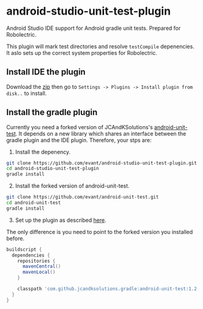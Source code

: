 android-studio-unit-test-plugin
===============================

Android Studio IDE support for Android gradle unit tests. Prepared for Robolectric.

This plugin will mark test directories and resolve `testCompile` depenencies. It aslo sets up the correct system properties for Robolectric.

## Install IDE the plugin
Download the [zip](https://github.com/evant/android-studio-unit-test-plugin/raw/master/AndroidStudioUnitTestPlugin/AndroidStudioUnitTestPlugin.zip) then go to `Settings -> Plugins -> Install plugin from disk..` to install.

## Install the gradle plugin
Currently you need a forked version of JCAndKSolutions's [android-unit-test](https://github.com/evant/android-unit-test). It depends on a new library which shares an interface between the gradle plugin and the IDE plugin. Therefore, your stps are:

1. Install the depenency.

```bash
git clone https://github.com/evant/android-studio-unit-test-plugin.git
cd android-studio-unit-test-plugin
gradle install
```

2. Install the forked version of android-unit-test.

```bash
git clone https://github.com/evant/android-unit-test.git
cd android-unit-test
gradle install
```

3. Set up the plugin as described [here](https://github.com/JCAndKSolutions/android-unit-test).

The only difference is you need to point to the forked version you installed before.
```groovy
buildscript {
  dependencies {
    repositories {
      mavenCentral()
      mavenLocal()
    }

    classpath 'com.github.jcandksolutions.gradle:android-unit-test:1.2.1-SNAPSHOT'
  }
}
```
